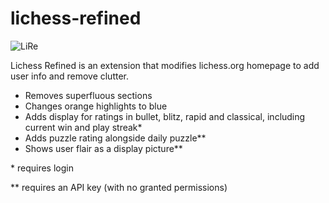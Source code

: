 # lichess-refined

![LiRe](https://github.com/user-attachments/assets/87d02ff9-bdd4-44df-bef5-01c6b116ebcf)


Lichess Refined is an extension that modifies lichess.org homepage to add user info and remove clutter.

- Removes superfluous sections
- Changes orange highlights to blue
- Adds display for ratings in bullet, blitz, rapid and classical, including current win and play streak\*
- Adds puzzle rating alongside daily puzzle\*\*
- Shows user flair as a display picture\*\*

\* requires login

\*\* requires an API key (with no granted permissions)
